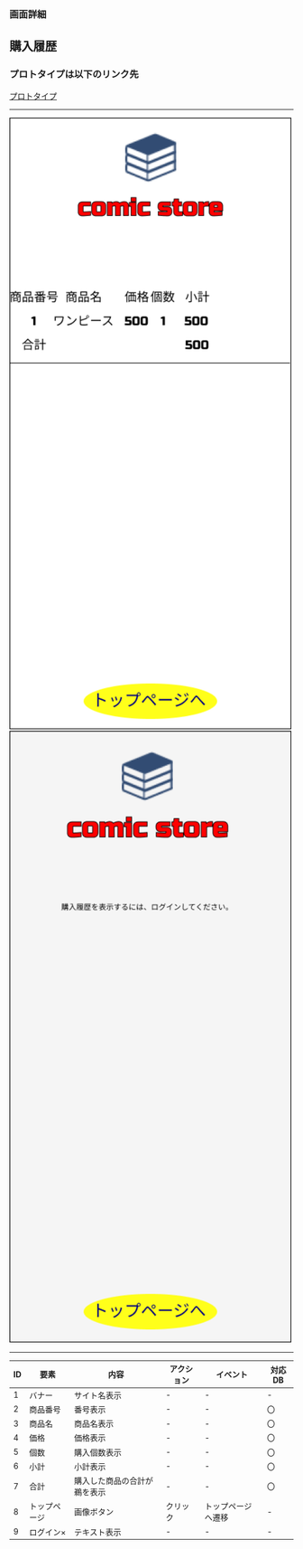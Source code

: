 ### 画面詳細
## 購入履歴
### プロトタイプは以下のリンク先
[プロトタイプ](https://www.figma.com/file/1qrEKi7iktAY3U27hFIezf/Untitled?node-id=0%3A1)
*****
<img src="./img/購入履歴.png" width="500">

<img src="./img/購入履歴ログイン×.png" width="500">

*****



| ID | 要素 | 内容 | アクション | イベント | 対応DB |
|----|------|------|-----------|----------|--------|
|1 |バナー|サイト名表示|- |- |- |
|2   |商品番号|番号表示|-       |-         |〇     |
|3   |商品名|商品名表示|-       |-         |〇     |
|4   |価格  |価格表示|-         |-         |〇     |
|5   |個数  |購入個数表示|-     |-         |〇     |
|6   |小計  |小計表示|-         |-         |〇     |
|7   |合計  |購入した商品の合計が鵜を表示|- |- |〇 |
|8   |トップページ|画像ボタン|クリック|トップページへ遷移|- |
|9   |ログイン×|テキスト表示|-  |-          |-      |
